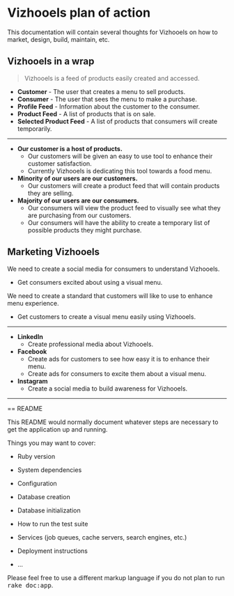 # Vizhooels plan of action

This documentation will contain several thoughts for Vizhooels on how to market, design, build, maintain, etc.

## Vizhooels in a wrap

> Vizhooels is a feed of products easily created and accessed.

- **Customer** - The user that creates a menu to sell products.
- **Consumer** - The user that sees the menu to make a purchase.
- **Profile Feed** - Information about the customer to the consumer.
- **Product Feed** - A list of products that is on sale.
- **Selected Product Feed** - A list of products that consumers will create temporarily.

---

- **Our customer is a host of products.**
  - Our customers will be given an easy to use tool to enhance their customer satisfaction.
  - Currently Vizhooels is dedicating this tool towards a food menu.
- **Minority of our users are our customers.**
  - Our customers will create a product feed that will contain products they are selling.
- **Majority of our users are our consumers.**
  - Our consumers will view the product feed to visually see what they are purchasing from our customers.
  - Our consumers will have the ability to create a temporary list of possible products they might purchase.

## Marketing Vizhooels

We need to create a social media for consumers to understand Vizhooels.

  - Get consumers excited about using a visual menu.

We need to create a standard that customers will like to use to enhance menu experience.

  - Get customers to create a visual menu easily using Vizhooels.

---

- **LinkedIn**
  - Create professional media about Vizhooels.
- **Facebook**
  - Create ads for customers to see how easy it is to enhance their menu.
  - Create ads for consumers to excite them about a visual menu.
- **Instagram**
  - Create a social media to build awareness for Vizhooels.

------------------------
== README

This README would normally document whatever steps are necessary to get the
application up and running.

Things you may want to cover:

* Ruby version

* System dependencies

* Configuration

* Database creation

* Database initialization

* How to run the test suite

* Services (job queues, cache servers, search engines, etc.)

* Deployment instructions

* ...


Please feel free to use a different markup language if you do not plan to run
<tt>rake doc:app</tt>.
